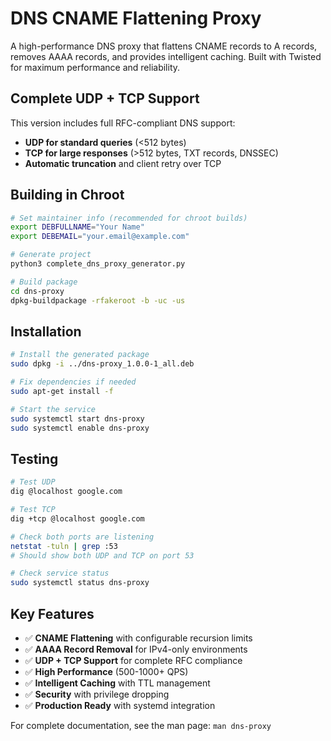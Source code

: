 # DNS CNAME Flattening Proxy

A high-performance DNS proxy that flattens CNAME records to A records, removes AAAA records, and provides intelligent caching. Built with Twisted for maximum performance and reliability.

## Complete UDP + TCP Support

This version includes full RFC-compliant DNS support:
- **UDP for standard queries** (<512 bytes)
- **TCP for large responses** (>512 bytes, TXT records, DNSSEC)
- **Automatic truncation** and client retry over TCP

## Building in Chroot

```bash
# Set maintainer info (recommended for chroot builds)
export DEBFULLNAME="Your Name"
export DEBEMAIL="your.email@example.com"

# Generate project
python3 complete_dns_proxy_generator.py

# Build package
cd dns-proxy
dpkg-buildpackage -rfakeroot -b -uc -us
```

## Installation

```bash
# Install the generated package
sudo dpkg -i ../dns-proxy_1.0.0-1_all.deb

# Fix dependencies if needed
sudo apt-get install -f

# Start the service
sudo systemctl start dns-proxy
sudo systemctl enable dns-proxy
```

## Testing

```bash
# Test UDP
dig @localhost google.com

# Test TCP
dig +tcp @localhost google.com

# Check both ports are listening
netstat -tuln | grep :53
# Should show both UDP and TCP on port 53

# Check service status
sudo systemctl status dns-proxy
```

## Key Features

- ✅ **CNAME Flattening** with configurable recursion limits
- ✅ **AAAA Record Removal** for IPv4-only environments
- ✅ **UDP + TCP Support** for complete RFC compliance
- ✅ **High Performance** (500-1000+ QPS)
- ✅ **Intelligent Caching** with TTL management
- ✅ **Security** with privilege dropping
- ✅ **Production Ready** with systemd integration

For complete documentation, see the man page: `man dns-proxy`
